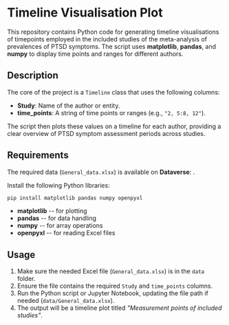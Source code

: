 # Timeline Visualisation Plot

This repository contains Python code for generating timeline
visualisations of timepoints employed in the included studies of the meta-analysis of prevalences of PTSD symptoms. 
The script uses **matplotlib**, **pandas**, and **numpy** to display time points and ranges for different authors.

## Description

The core of the project is a `Timeline` class that uses the following columns:

-   **Study**: Name of the author or entity.
-   **time_points**: A string of time points or ranges (e.g.,
    `"2, 5:8, 12"`).

The script then plots these values on a timeline for each author,
providing a clear overview of PTSD symptom assessment periods across studies.

## Requirements
The required data (`General_data.xlsx`) is available on **Dataverse**: <link>.

Install the following Python libraries:

``` bash
pip install matplotlib pandas numpy openpyxl
```

-   **matplotlib** -- for plotting
-   **pandas** -- for data handling
-   **numpy** -- for array operations
-   **openpyxl** -- for reading Excel files

## Usage

1.  Make sure the needed Excel file (`General_data.xlsx`) is in the `data` folder.
2.  Ensure the file contains the required `Study` and `time_points`
    columns.
3.  Run the Python script or Jupyter Notebook, updating the file path if
    needed (`data/General_data.xlsx`).
4.  The output will be a timeline plot titled *"Measurement points of
    included studies"*.
